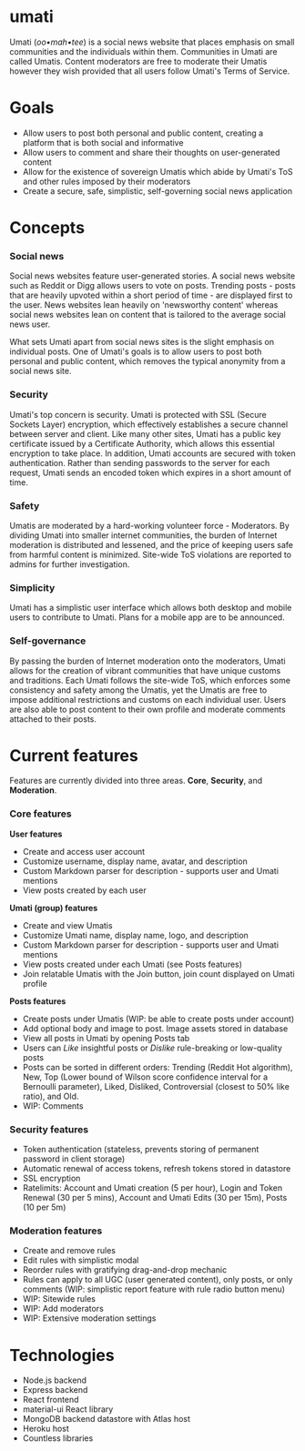 # umati
Umati (<em>oo•mah•tee</em>) is a social news website that places emphasis on small communities and the individuals within them. Communities in Umati are called Umatis. Content moderators are free to moderate their Umatis however they wish provided that all users follow Umati's Terms of Service.

# Goals
* Allow users to post both personal and public content, creating a platform that is both social and informative
* Allow users to comment and share their thoughts on user-generated content
* Allow for the existence of sovereign Umatis which abide by Umati's ToS and other rules imposed by their moderators
* Create a secure, safe, simplistic, self-governing social news application

# Concepts

### Social news

Social news websites feature user-generated stories. A social news website such as Reddit or Digg allows users to vote on posts. Trending posts - posts that are heavily upvoted within a short period of time - are displayed first to the user. News websites lean heavily on 'newsworthy content' whereas social news websites lean on content that is tailored to the average social news user.

What sets Umati apart from social news sites is the slight emphasis on individual posts. One of Umati's goals is to allow users to post both personal and public content, which removes the typical anonymity from a social news site.

### Security

Umati's top concern is security. Umati is protected with SSL (Secure Sockets Layer) encryption, which effectively establishes a secure channel between server and client. Like many other sites, Umati has a public key certificate issued by a Certificate Authority, which allows this essential encryption to take place. In addition, Umati accounts are secured with token authentication. Rather than sending passwords to the server for each request, Umati sends an encoded token which expires in a short amount of time.

### Safety

Umatis are moderated by a hard-working volunteer force - Moderators. By dividing Umati into smaller internet communities, the burden of Internet moderation is distributed and lessened, and the price of keeping users safe from harmful content is minimized. Site-wide ToS violations are reported to admins for further investigation.

### Simplicity

Umati has a simplistic user interface which allows both desktop and mobile users to contribute to Umati. Plans for a mobile app are to be announced.

### Self-governance

By passing the burden of Internet moderation onto the moderators, Umati allows for the creation of vibrant communities that have unique customs and traditions. Each Umati follows the site-wide ToS, which enforces some consistency and safety among the Umatis, yet the Umatis are free to impose additional restrictions and customs on each individual user. Users are also able to post content to their own profile and moderate comments attached to their posts.

# Current features

Features are currently divided into three areas. **Core**, **Security**, and **Moderation**.

### Core features

**User features**
* Create and access user account
* Customize username, display name, avatar, and description
* Custom Markdown parser for description - supports user and Umati mentions
* View posts created by each user

**Umati (group) features**
* Create and view Umatis
* Customize Umati name, display name, logo, and description
* Custom Markdown parser for description - supports user and Umati mentions
* View posts created under each Umati (see Posts features)
* Join relatable Umatis with the Join button, join count displayed on Umati profile

**Posts features**
* Create posts under Umatis (WIP: be able to create posts under account)
* Add optional body and image to post. Image assets stored in database
* View all posts in Umati by opening Posts tab
* Users can _Like_ insightful posts or _Dislike_ rule-breaking or low-quality posts
* Posts can be sorted in different orders: Trending (Reddit Hot algorithm), New, Top (Lower bound of Wilson score confidence interval for a Bernoulli parameter), Liked, Disliked, Controversial (closest to 50% like ratio), and Old.
* WIP: Comments

### Security features

* Token authentication (stateless, prevents storing of permanent password in client storage)
* Automatic renewal of access tokens, refresh tokens stored in datastore
* SSL encryption
* Ratelimits: Account and Umati creation (5 per hour), Login and Token Renewal (30 per 5 mins), Account and Umati Edits (30 per 15m), Posts (10 per 5m)

### Moderation features

* Create and remove rules
* Edit rules with simplistic modal
* Reorder rules with gratifying drag-and-drop mechanic
* Rules can apply to all UGC (user generated content), only posts, or only comments (WIP: simplistic report feature with rule radio button menu)
* WIP: Sitewide rules
* WIP: Add moderators
* WIP: Extensive moderation settings

# Technologies

* Node.js backend
* Express backend
* React frontend
* material-ui React library
* MongoDB backend datastore with Atlas host
* Heroku host
* Countless libraries
